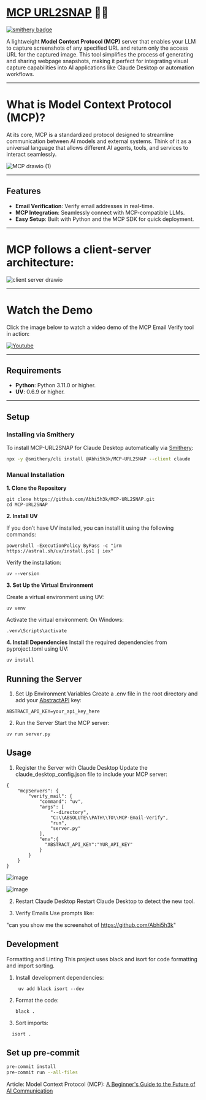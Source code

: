 # [MCP URL2SNAP](https://anthropic-mcp.hashnode.dev/model-context-protocol-mcp-a-beginners-guide-to-the-future-of-ai-communication) 🚀🤖

[![smithery badge](https://smithery.ai/badge/@Abhi5h3k/MCP-URL2SNAP)](https://smithery.ai/server/@Abhi5h3k/MCP-URL2SNAP)

A lightweight **Model Context Protocol (MCP)** server that enables your LLM to capture screenshots of any specified URL and return only the access URL for the captured image. This tool simplifies the process of generating and sharing webpage snapshots, making it perfect for integrating visual capture capabilities into AI applications like Claude Desktop or automation workflows.

---

# What is Model Context Protocol (MCP)?
At its core, MCP is a standardized protocol designed to streamline communication between AI models and external systems. Think of it as a universal language that allows different AI agents, tools, and services to interact seamlessly.

![MCP drawio (1)](https://github.com/user-attachments/assets/567c5853-3e3c-49c5-bec2-07325f000be2)

---

## **Features**  
- **Email Verification**: Verify email addresses in real-time.  
- **MCP Integration**: Seamlessly connect with MCP-compatible LLMs.  
- **Easy Setup**: Built with Python and the MCP SDK for quick deployment.  

---

# MCP follows a client-server architecture:

![client server drawio](https://github.com/user-attachments/assets/1f7141c9-d96f-4a5d-a8ab-944b8daa81f4)

---

# Watch the Demo
Click the image below to watch a video demo of the MCP Email Verify tool in action:

[![Youtube](https://github.com/user-attachments/assets/c3c05d3d-aac8-4d6b-a8ce-6dd0aec935f2)](https://youtu.be/Xv1YA5pXdqY)

---

## **Requirements**  
- **Python**: Python 3.11.0 or higher.  
- **UV**: 0.6.9 or higher.  

---
## **Setup**  

### Installing via Smithery

To install MCP-URL2SNAP for Claude Desktop automatically via [Smithery](https://smithery.ai/server/@Abhi5h3k/MCP-URL2SNAP):

```bash
npx -y @smithery/cli install @Abhi5h3k/MCP-URL2SNAP --client claude
```

### Manual Installation
**1. Clone the Repository**  
```
git clone https://github.com/Abhi5h3k/MCP-URL2SNAP.git
cd MCP-URL2SNAP
```
**2. Install UV**
 
If you don’t have UV installed, you can install it using the following commands:
```
powershell -ExecutionPolicy ByPass -c "irm https://astral.sh/uv/install.ps1 | iex"
```
Verify the installation:
```
uv --version
```

**3. Set Up the Virtual Environment**

Create a virtual environment using UV:
```
uv venv
```
Activate the virtual environment:
On Windows:
```
.venv\Scripts\activate
```
**4. Install Dependencies** 
Install the required dependencies from pyproject.toml using UV:
```
uv install
```

## Running the Server
1. Set Up Environment Variables
Create a .env file in the root directory and add your [AbstractAPI](https://app.abstractapi.com/api/screenshot/tester) key:
```
ABSTRACT_API_KEY=your_api_key_here
```
2. Run the Server
Start the MCP server:
```
uv run server.py
```

## Usage

1. Register the Server with Claude Desktop
  Update the claude_desktop_config.json file to include your MCP server:
  
  ```
  {
      "mcpServers": {
          "verify_mail": {
              "command": "uv",
              "args": [
                  "--directory",
                  "C:\\ABSOLUTE\\PATH\\TO\\MCP-Email-Verify",
                  "run",
                  "server.py"
              ],
              "env":{
                "ABSTRACT_API_KEY":"YUR_API_KEY"
              }
          }
      }
  }
  ```
 ![image](https://github.com/user-attachments/assets/62db4fb4-d71a-49b5-97b8-9fbf4d4ab822)
 
 ![image](https://github.com/user-attachments/assets/da77ff7c-82cd-4ef8-94fd-ce9b11cad83f)


2. Restart Claude Desktop
  Restart Claude Desktop to detect the new tool.

3. Verify Emails
  Use prompts like:

  "can you show me the screenshot of https://github.com/Abhi5h3k"


## Development
Formatting and Linting
This project uses black and isort for code formatting and import sorting.

1. Install development dependencies:
   ```
    uv add black isort --dev
    ```
2. Format the code:
   ```
   black .
   ```
3. Sort imports:
  ```
    isort .
  ```


## Set up pre-commit
```bash
pre-commit install
pre-commit run --all-files
```


Article: Model Context Protocol (MCP): [A Beginner's Guide to the Future of AI Communication](https://anthropic-mcp.hashnode.dev/model-context-protocol-mcp-a-beginners-guide-to-the-future-of-ai-communication)
